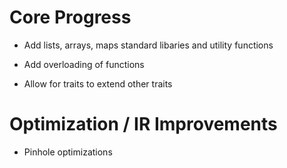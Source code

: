# Core Progress

- Add lists, arrays, maps standard libaries and utility functions

- Add overloading of functions

- Allow for traits to extend other traits



# Optimization / IR Improvements

- Pinhole optimizations
